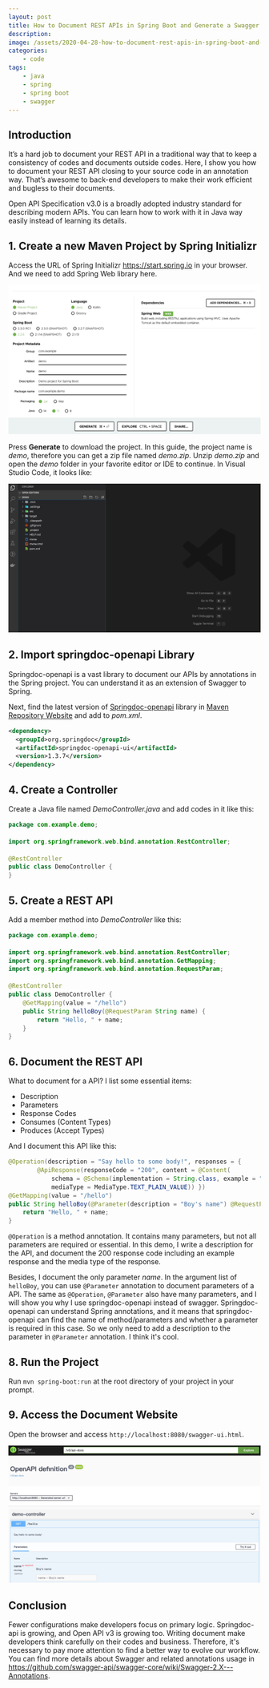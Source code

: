 ```yaml
---
layout: post
title: How to Document REST APIs in Spring Boot and Generate a Swagger API Website Automatically
description:
image: /assets/2020-04-28-how-to-document-rest-apis-in-spring-boot-and-generate-a-swagger-api-website-automatically/banner.jpg
categories:
    - code
tags:
    - java
    - spring
    - spring boot
    - swagger
---
```


## Introduction

It’s a hard job to document your REST API in a traditional way that to keep a consistency of codes and documents outside codes. Here, I show you how to document your REST API closing to your source code in an annotation way. That’s awesome to back-end developers to make their work efficient and bugless to their documents.

Open API Specification v3.0 is a broadly adopted industry standard for describing modern APIs. You can learn how to work with it in Java way easily instead of learning its details.

## 1. Create a new Maven Project by Spring Initializr

Access the URL of Spring Initializr <https://start.spring.io> in your browser. And we need to add Spring Web library here.

![Spring Initializr](/assets/2020-04-28-how-to-document-rest-apis-in-spring-boot-and-generate-a-swagger-api-website-automatically/spring-initializr.jpg)

Press **Generate** to download the project. In this guide, the project name is *demo*, therefore you can get a zip file named *demo.zip*. Unzip *demo.zip* and open the *demo* folder in your favorite editor or IDE to continue. In Visual Studio Code, it looks like:

![Initialized Porject](/assets/2020-04-28-how-to-document-rest-apis-in-spring-boot-and-generate-a-swagger-api-website-automatically/initialized-project.jpg)

## 2. Import springdoc-openapi Library

Springdoc-openapi is a vast library to document our APIs by annotations in the Spring project. You can understand it as an extension of Swagger to Spring.

Next, find the latest version of [Springdoc-openapi](https://springdoc.org/) library in [Maven Repository Website](https://search.maven.org/) and add to *pom.xml*.

```xml
<dependency>
  <groupId>org.springdoc</groupId>
  <artifactId>springdoc-openapi-ui</artifactId>
  <version>1.3.7</version>
</dependency>
```

## 4. Create a Controller

Create a Java file named *DemoController.java* and add codes in it like this:

```java
package com.example.demo;

import org.springframework.web.bind.annotation.RestController;

@RestController
public class DemoController {
}
```

## 5. Create a REST API

Add a member method into *DemoController* like this:

```java
package com.example.demo;

import org.springframework.web.bind.annotation.RestController;
import org.springframework.web.bind.annotation.GetMapping;
import org.springframework.web.bind.annotation.RequestParam;

@RestController
public class DemoController {
    @GetMapping(value = "/hello")
    public String helloBoy(@RequestParam String name) {
        return "Hello, " + name;
    }
}
```

## 6. Document the REST API

What to document for a API? I list some essential items:

- Description
- Parameters
- Response Codes
- Consumes (Content Types)
- Produces (Accept Types)

And I document this API like this:

```java
@Operation(description = "Say hello to some body!", responses = {
        @ApiResponse(responseCode = "200", content = @Content(
            schema = @Schema(implementation = String.class, example = "Hello, Jack"),
            mediaType = MediaType.TEXT_PLAIN_VALUE)) })
@GetMapping(value = "/hello")
public String helloBoy(@Parameter(description = "Boy's name") @RequestParam String name) {
    return "Hello, " + name;
}
```

`@Operation` is a method annotation. It contains many parameters, but not all parameters are required or essential. In this demo, I write a description for the API, and document the 200 response code including an example response and the media type of the response.

Besides, I document the only parameter *name*. In the argument list of `helloBoy`, you can use `@Parameter` annotation to document parameters of a API. The same as `@Operation`, `@Parameter` also have many parameters, and I will show you why I use springdoc-openapi instead of swagger. Springdoc-openapi can understand Spring annotations, and it means that springdoc-openapi can find the name of method/parameters and whether a parameter is required in this case. So we only need to add a description to the parameter in `@Parameter` annotation. I think it's cool.

## 8. Run the Project

Run `mvn spring-boot:run` at the root directory of your project in your prompt.

## 9. Access the Document Website

Open the browser and access `http://localhost:8080/swagger-ui.html`.

![OpenAPI 3 Document](/assets/2020-04-28-how-to-document-rest-apis-in-spring-boot-and-generate-a-swagger-api-website-automatically/document.jpg)

## Conclusion

Fewer configurations make developers focus on primary logic. Springdoc-api is growing, and Open API v3 is growing too. Writing document make developers think carefully on their codes and business. Therefore, it's necessary to pay more attention to find a better way to evolve our workflow. You can find more details about Swagger and related annotations usage in <https://github.com/swagger-api/swagger-core/wiki/Swagger-2.X---Annotations>.
